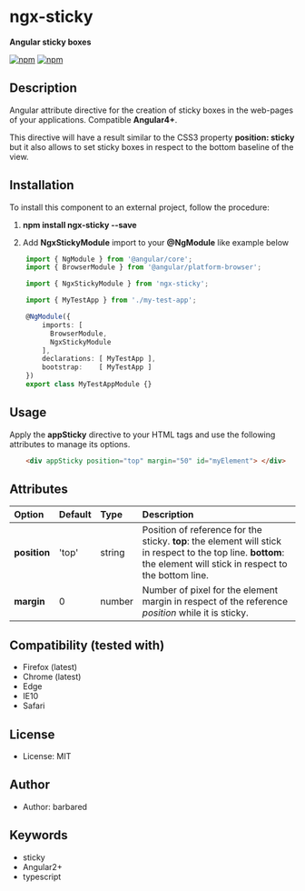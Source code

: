 # ngx-sticky

**Angular sticky boxes**

[![npm](https://img.shields.io/npm/v/ngx-sticky.svg?maxAge=2592000?style=flat-square)](https://www.npmjs.com/package/ngx-sticky)
[![npm](https://img.shields.io/npm/dm/ngx-sticky.svg)](https://www.npmjs.com/package/ngx-sticky)

## Description
Angular attribute directive for the creation of sticky boxes in the web-pages of your applications.
Compatible __Angular4+__.

This directive will have a result similar to the CSS3 property __position: sticky__ but it also allows to set sticky boxes in respect to the bottom baseline of the view.

## Installation

To install this component to an external project, follow the procedure:

1. __npm install ngx-sticky --save__

2. Add __NgxStickyModule__ import to your __@NgModule__ like example below
```ts
    import { NgModule } from '@angular/core';
    import { BrowserModule } from '@angular/platform-browser';

    import { NgxStickyModule } from 'ngx-sticky';

    import { MyTestApp } from './my-test-app';

    @NgModule({
        imports: [ 
          BrowserModule,
          NgxStickyModule 
        ],
        declarations: [ MyTestApp ],
        bootstrap:    [ MyTestApp ]
    })
    export class MyTestAppModule {}
```
    
## Usage

Apply the __appSticky__ directive to your HTML tags and use the following attributes to manage its options.

```html
    <div appSticky position="top" margin="50" id="myElement"> </div>
```
    
## Attributes

| Option         | Default        | Type | Description |
| :------------- | :------------- | :---------- | :---------- |
| __position__     | 'top' | string | Position of reference for the sticky.  __top__: the element will stick in respect to the top line. __bottom__: the element will stick in respect to the bottom line. |
| __margin__   | 0 | number | Number of pixel for the element margin in respect of the reference _position_ while it is sticky. |

## Compatibility (tested with)
* Firefox (latest)
* Chrome (latest)
* Edge
* IE10
* Safari

## License
* License: MIT

## Author
* Author: barbared

## Keywords
* sticky
* Angular2+
* typescript
